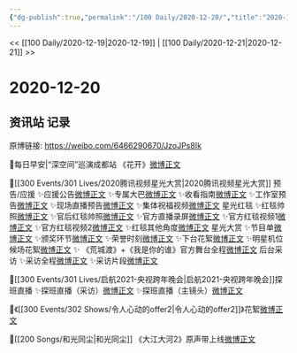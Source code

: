 ```yaml
---
{"dg-publish":true,"permalink":"/100 Daily/2020-12-20/","title":"2020-12-20","created":"2023-04-08T18:04:40.685+08:00","updated":"2023-04-08T18:06:23.663+08:00"}
---
```



<< [[100 Daily/2020-12-19\|2020-12-19]] | [[100 Daily/2020-12-21\|2020-12-21]] >>

# 2020-12-20

## 资讯站 记录

原博链接: https://weibo.com/6466290670/JzoJPs8Ik

💫每日早安|“深空间”巡演成都站
《花开》[微博正文](https://m.weibo.cn/6466290670/4584129344307721)

💫[[300 Events/301 Lives/2020腾讯视频星光大赏\|2020腾讯视频星光大赏]]
预告/应援
✨应援公告[微博正文](https://m.weibo.cn/6466290670/4584142035748851)
✨专属大巴[微博正文](https://m.weibo.cn/6466290670/4584195559790245)
✨收看指南[微博正文](https://m.weibo.cn/6466290670/4584174662983107)
✨工作室预告[微博正文](https://m.weibo.cn/6466290670/4584253076283210)
✨现场直播预告[微博正文](https://m.weibo.cn/6466290670/4584154932458980)
✨集体祝福视频[微博正文](https://m.weibo.cn/6466290670/4584300638378185)
星光红毯
✨红毯帅照[微博正文](https://m.weibo.cn/6466290670/4584288303983423)
✨官后红毯帅照[微博正文](https://m.weibo.cn/6466290670/4584364929979527)
✨官方直播录屏[微博正文](https://m.weibo.cn/6466290670/4584276237230693)
✨官方红毯视频1[微博正文](https://m.weibo.cn/6466290670/4584277432084401)
✨官方红毯视频2[微博正文](https://m.weibo.cn/6466290670/4584281684319938)
✨红毯其他角度[微博正文](https://m.weibo.cn/6466290670/4584278811744506)
星光大赏
✨节目单[微博正文](https://m.weibo.cn/6466290670/4584279357526781)
✨颁奖环节[微博正文](https://m.weibo.cn/6466290670/4584307303657255)
✨荣誉时刻[微博正文](https://m.weibo.cn/6466290670/4584318360098612)
✨下台花絮[微博正文](https://m.weibo.cn/6466290670/4584308943622027)
✨明星机位候场花絮[微博正文](https://m.weibo.cn/6466290670/4584306653795972)
✨ 《荒城渡》+《我是你的谁》官方舞台全程[微博正文](https://m.weibo.cn/6466290670/4584347276162859)
后台采访
✨采访全程[微博正文](https://m.weibo.cn/6466290670/4584341281706173)
✨采访片段[微博正文](https://m.weibo.cn/6466290670/4584344465707491)

💫[[300 Events/301 Lives/启航2021-央视跨年晚会\|启航2021-央视跨年晚会]]探班直播
✨探班直播（采访）[微博正文](https://m.weibo.cn/6466290670/4584283919881164)
✨探班直播（主镜头）[微博正文](https://m.weibo.cn/6466290670/4584180615220606)

💫《[[300 Events/302 Shows/令人心动的offer2\|令人心动的offer2]]》花絮[微博正文](https://m.weibo.cn/6466290670/4584265859733858)

💫[[200 Songs/和光同尘\|和光同尘]] 《大江大河2》原声带上线[微博正文](https://m.weibo.cn/6466290670/4584174189020409)
